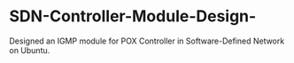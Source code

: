 # SDN-Controller-Module-Design-
Designed an IGMP module for POX Controller in Software-Defined Network on Ubuntu.
